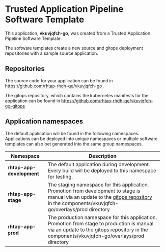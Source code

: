 # Trusted Application Pipeline Software Template

This application, **vkuvjqfch-go**, was created from a Trusted Application Pipeline Software Template.

The software templates create a new source and gitops deployment repositories with a sample source application. 

## Repositories

The source code for your application can be found in [https://github.com/rhtap-rhdh-qe/vkuvjqfch-go ](https://github.com/rhtap-rhdh-qe/vkuvjqfch-go ).
 
The gitops repository, which contains the kubernetes manifests for the application can be found in 
[https://github.com/rhtap-rhdh-qe/vkuvjqfch-go-gitops ](https://github.com/rhtap-rhdh-qe/vkuvjqfch-go-gitops ) 

## Application namespaces 

The default application will be found in the following namespaces. Applications can be deployed into unique namespaces or multiple software templates can also bet generated into the same group namespaces.  

|  Namespace   |  Description   |  
| -------- | -------- |   
| **rhtap-app-development** | The default application during development. Every build will be deployed to this namespace for testing. | 
| **rhtap-app-stage** | The staging namespace for this application. Promotion from development to stage is manual via an update to the [gitops repository](https://github.com/rhtap-rhdh-qe/vkuvjqfch-go-gitops ) in the components/vkuvjqfch-go/overlays/prod directory |  
| **rhtap-app-prod** | The production namespace for this application. Promotion from stage to production is manual via an update to the [gitops repository](https://github.com/rhtap-rhdh-qe/vkuvjqfch-go-gitops ) in the components/vkuvjqfch-go/overlays/prod directory | 